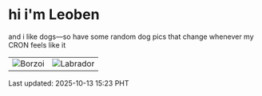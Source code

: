 # hi i'm Leoben

and i like dogs—so have some random dog pics that change whenever my CRON feels like it

|  |  |
|--------|----------|
| ![Borzoi](https://random-dog-vercel.vercel.app/api/random-borzoi?v=1760340181) | ![Labrador](https://random-dog-vercel.vercel.app/api/random-labrador?v=1760340181) |

Last updated: 2025-10-13 15:23 PHT

